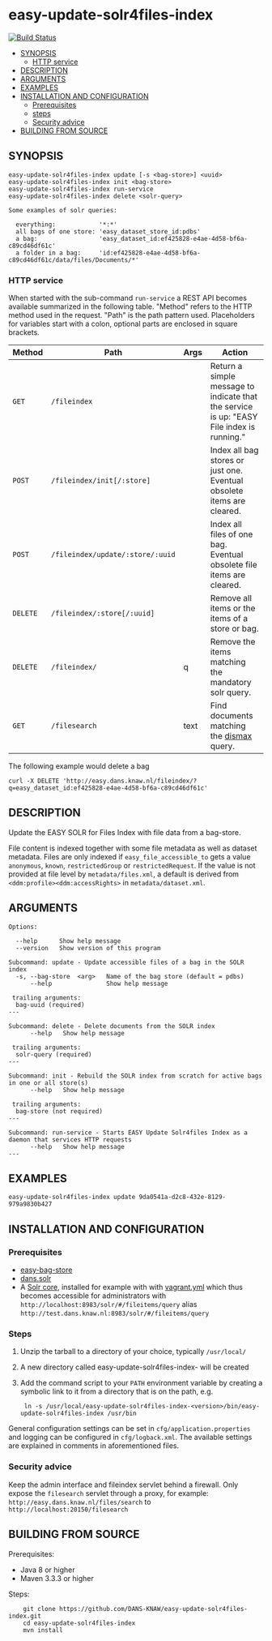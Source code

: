 easy-update-solr4files-index
============================
[![Build Status](https://travis-ci.org/DANS-KNAW/easy-update-solr4files-index.png?branch=master)](https://travis-ci.org/DANS-KNAW/easy-update-solr4files-index)

* [SYNOPSIS](#synopsis)
  + [HTTP service](#http-service)
* [DESCRIPTION](#description)
* [ARGUMENTS](#arguments)
* [EXAMPLES](#examples)
* [INSTALLATION AND CONFIGURATION](#installation-and-configuration)
  + [Prerequisites](#prerequisites)
  + [steps](#steps)
  + [Security advice](#security-advice)
* [BUILDING FROM SOURCE](#building-from-source)


SYNOPSIS
--------

    easy-update-solr4files-index update [-s <bag-store>] <uuid>
    easy-update-solr4files-index init <bag-store>
    easy-update-solr4files-index run-service
    easy-update-solr4files-index delete <solr-query>
    
    Some examples of solr queries:
    
      everything:            '*:*'
      all bags of one store: 'easy_dataset_store_id:pdbs'
      a bag:                 'easy_dataset_id:ef425828-e4ae-4d58-bf6a-c89cd46df61c'
      a folder in a bag:     'id:ef425828-e4ae-4d58-bf6a-c89cd46df61c/data/files/Documents/*'


### HTTP service

When started with the sub-command `run-service` a REST API becomes available summarized in the following table.
"Method" refers to the HTTP method used in the request. "Path" is the path pattern used. 
Placeholders for variables start with a colon, optional parts are enclosed in square brackets.

Method   | Path                             | Args |Action
---------|----------------------------------|------|------------------------------------
`GET`    | `/fileindex`                     |      | Return a simple message to indicate that the service is up: "EASY File index is running."
`POST`   | `/fileindex/init[/:store]`       |      | Index all bag stores or just one. Eventual obsolete items are cleared.
`POST`   | `/fileindex/update/:store/:uuid` |      | Index all files of one bag. Eventual obsolete file items are cleared.
`DELETE` | `/fileindex/:store[/:uuid]`      |      | Remove all items or the items of a store or bag.
`DELETE` | `/fileindex/`                    | q    | Remove the items matching the mandatory solr query.
`GET`    | `/filesearch`                    | text | Find documents matching the [dismax] query.

The following example would delete a bag

    curl -X DELETE 'http://easy.dans.knaw.nl/fileindex/?q=easy_dataset_id:ef425828-e4ae-4d58-bf6a-c89cd46df61c'
    
[dismax]: https://lucene.apache.org/solr/guide/6_6/the-dismax-query-parser.html#the-dismax-query-parser


DESCRIPTION
-----------

Update the EASY SOLR for Files Index with file data from a bag-store.

File content is indexed together with some file metadata as well as dataset metadata.
Files are only indexed if `easy_file_accessible_to` gets a value 
`anonymous`, `known`, `restrictedGroup` or `restrictedRequest`.
If the value is not provided at file level by `metadata/files.xml`,
a default is derived from `<ddm:profile><ddm:accessRights>` in `metadata/dataset.xml`.


ARGUMENTS
---------

    Options:

      --help      Show help message
      --version   Show version of this program

    Subcommand: update - Update accessible files of a bag in the SOLR index
      -s, --bag-store  <arg>   Name of the bag store (default = pdbs)
          --help               Show help message
    
     trailing arguments:
      bag-uuid (required)
    ---
    
    Subcommand: delete - Delete documents from the SOLR index
          --help   Show help message
    
     trailing arguments:
      solr-query (required)
    ---
    
    Subcommand: init - Rebuild the SOLR index from scratch for active bags in one or all store(s)
          --help   Show help message
    
     trailing arguments:
      bag-store (not required)
    ---
    
    Subcommand: run-service - Starts EASY Update Solr4files Index as a daemon that services HTTP requests
          --help   Show help message
    ---

EXAMPLES
--------

    easy-update-solr4files-index update 9da0541a-d2c8-432e-8129-979a9830b427


INSTALLATION AND CONFIGURATION
------------------------------

### Prerequisites

* [easy-bag-store](https://github.com/DANS-KNAW/easy-bag-store/)
* [dans.solr](https://github.com/DANS-KNAW/dans.solr)
* A [Solr core](src/main/assembly/dist/install/fileitems),
  installed for example with with [vagrant.yml](src/main/ansible/vagrant.yml)
  which thus becomes accessible for administrators with `http://localhost:8983/solr/#/fileitems/query`
  alias `http://test.dans.knaw.nl:8983/solr/#/fileitems/query`

### Steps

1. Unzip the tarball to a directory of your choice, typically `/usr/local/`
2. A new directory called easy-update-solr4files-index-<version> will be created
3. Add the command script to your `PATH` environment variable by creating a symbolic link to it from a directory that is
   on the path, e.g. 
   
        ln -s /usr/local/easy-update-solr4files-index-<version>/bin/easy-update-solr4files-index /usr/bin



General configuration settings can be set in `cfg/application.properties` and logging can be configured
in `cfg/logback.xml`. The available settings are explained in comments in aforementioned files.


### Security advice

Keep the admin interface and fileindex servlet behind a firewall.
Only expose the `filesearch` servlet through a proxy, for example:
`http://easy.dans.knaw.nl/files/search` to `http://localhost:20150/filesearch` 


BUILDING FROM SOURCE
--------------------

Prerequisites:

* Java 8 or higher
* Maven 3.3.3 or higher

Steps:

        git clone https://github.com/DANS-KNAW/easy-update-solr4files-index.git
        cd easy-update-solr4files-index
        mvn install
